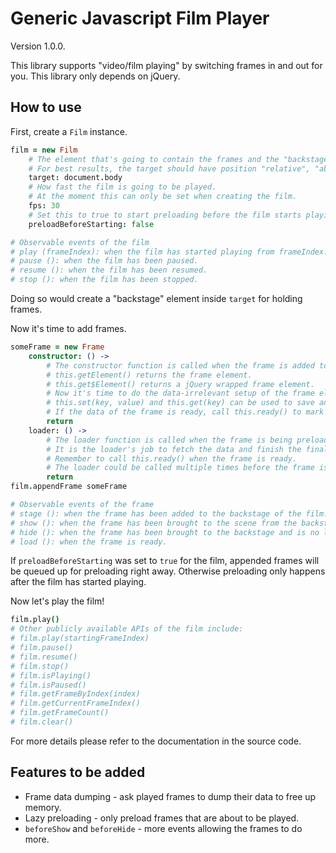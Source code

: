 Generic Javascript Film Player
================================
Version 1.0.0.

This library supports "video/film playing" by switching frames in and out for you.
This library only depends on jQuery.

How to use
--------------------------------

First, create a `Film` instance.

```CoffeeScript
film = new Film
	# The element that's going to contain the frames and the "backstage".
	# For best results, the target should have position "relative", "absolute" or "fixed".
	target: document.body
	# How fast the film is going to be played.
	# At the moment this can only be set when creating the film.
	fps: 30
	# Set this to true to start preloading before the film starts playing.
	preloadBeforeStarting: false

# Observable events of the film
# play (frameIndex): when the film has started playing from frameIndex.
# pause (): when the film has been paused.
# resume (): when the film has been resumed.
# stop (): when the film has been stopped.
```

Doing so would create a "backstage" element inside `target` for holding frames.

Now it's time to add frames.

```CoffeeScript
someFrame = new Frame
	constructor: () ->
		# The constructor function is called when the frame is added to the film.
		# this.getElement() returns the frame element.
		# this.get$Element() returns a jQuery wrapped frame element.
		# Now it's time to do the data-irrelevant setup of the frame element.
		# this.set(key, value) and this.get(key) can be used to save and retrieve data and references.
		# If the data of the frame is ready, call this.ready() to mark this frame as ready.
		return
	loader: () ->
		# The loader function is called when the frame is being preloaded.
		# It is the loader's job to fetch the data and finish the final touches of the frame.
		# Remember to call this.ready() when the frame is ready.
		# The loader could be called multiple times before the frame is ready, so make sure to manage the loading state.
		return
film.appendFrame someFrame

# Observable events of the frame
# stage (): when the frame has been added to the backstage of the film.
# show (): when the frame has been brought to the scene from the backstage and is visible to the viewer.
# hide (): when the frame has been brought to the backstage and is no longer visible.
# load (): when the frame is ready.
```

If `preloadBeforeStarting` was set to `true` for the film, appended frames will be queued up for preloading right away.
Otherwise preloading only happens after the film has started playing.

Now let's play the film!

```CoffeeScript
film.play()
# Other publicly available APIs of the film include:
# film.play(startingFrameIndex)
# film.pause()
# film.resume()
# film.stop()
# film.isPlaying()
# film.isPaused()
# film.getFrameByIndex(index)
# film.getCurrentFrameIndex()
# film.getFrameCount()
# film.clear()
```

For more details please refer to the documentation in the source code.

Features to be added
--------------------------------
* Frame data dumping - ask played frames to dump their data to free up memory.
* Lazy preloading - only preload frames that are about to be played.
* `beforeShow` and `beforeHide` - more events allowing the frames to do more.
